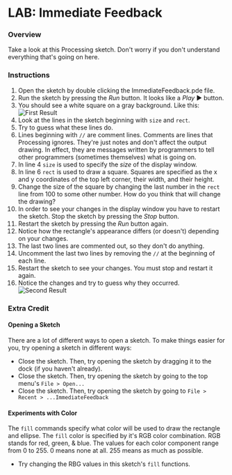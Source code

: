 # LAB: Immediate Feedback

### Overview

Take a look at this Processing sketch. Don't worry if you don't understand everything that's going on here.

### Instructions

1. Open the sketch by double clicking the ImmediateFeedback.pde file.
2. Run the sketch by pressing the *Run* button. It looks like a *Play* ▶ button.
3. You should see a white square on a gray background. Like this: ![First Result](https://raw.github.com/PasDeChocolat/PNMProcessingWorkshop_Summer2013/master/LABS/ImmediateFeedback/first_result.png)
4. Look at the lines in the sketch beginning with `size` and `rect`.
5. Try to guess what these lines do.
6. Lines beginning with `//` are comment lines. Comments are lines that Processing ignores. They're just notes and don't affect the output drawing. In effect, they are messages written by programmers to tell other programmers (sometimes themselves) what is going on.
7. In line 4 `size` is used to specify the *size* of the display window.
8. In line 6 `rect` is used to draw a square. Squares are specified as the x and y coordinates of the top left corner, their width, and their height.
10. Change the size of the square by changing the last number in the `rect` line from 100 to some other number. How do you think that will change the drawing?
11. In order to see your changes in the display window you have to restart the sketch. Stop the sketch by pressing the *Stop* button.
12. Restart the sketch by pressing the *Run* button again.
13. Notice how the rectangle's appearance differs (or doesn't) depending on your changes.
14. The last two lines are commented out, so they don't do anything.
15. Uncomment the last two lines by removing the `//` at the beginning of each line.
16. Restart the sketch to see your changes. You must stop and restart it again.
17. Notice the changes and try to guess why they occurred. ![Second Result](https://raw.github.com/PasDeChocolat/PNMProcessingWorkshop_Summer2013/master/LABS/ImmediateFeedback/second_result.png)

### Extra Credit

#### Opening a Sketch

There are a lot of different ways to open a sketch. To make things easier for you, try opening a sketch in different ways:

* Close the sketch. Then, try opening the sketch by dragging it to the dock (if you haven't already).
* Close the sketch. Then, try opening the sketch by going to the top menu's `File > Open...`
* Close the sketch. Then, try opening the sketch by going to `File > Recent > ...ImmediateFeedback`

#### Experiments with Color

The `fill` commands specify what color will be used to draw the rectangle and ellipse. The `fill` color is specified by it's RGB color combination. RGB stands for red, green, & blue. The values for each color component range from 0 to 255. 0 means none at all. 255 means as much as possible.

* Try changing the RBG values in this sketch's `fill` functions.
